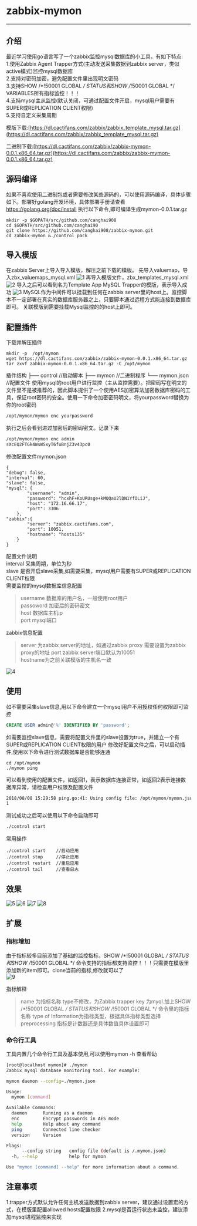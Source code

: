 # zabbix-mymon
-------------------------
## 介绍
最近学习使用go语言写了一个zabbix监控mysql数据库的小工具，有如下特点:     
1.使用Zabbix Agent Trapper方式(主动发送采集数据到zabbix server，类似active模式)监控mysql数据库       
2.支持对密码加密，避免配置文件里出现明文密码       
3.支持SHOW /*!50001 GLOBAL */ STATUS和SHOW /*!50001 GLOBAL */ VARIABLES所有指标监控！！！           
4.支持mysql主从监控(默认关闭，可通过配置文件开启，mysql用户需要有SUPER或REPLICATION CLIENT权限)     
5.支持自定义采集周期     

模版下载:[https://dl.cactifans.com/zabbix/zabbix_template_mysql.tar.gz](https://dl.cactifans.com/zabbix/zabbix_template_mysql.tar.gz)

二进制下载:[https://dl.cactifans.com/zabbix/zabbix-mymon-0.0.1.x86_64.tar.gz](https://dl.cactifans.com/zabbix/zabbix-mymon-0.0.1.x86_64.tar.gz)

## 源码编译
如果不喜欢使用二进制包或者需要修改某些源码的，可以使用源码编译，具体步骤如下。部署好golang开发环境，具体部署手册请查看 https://golang.org/doc/install
执行以下命令,即可编译生成mymon-0.0.1.tar.gz
```
mkdir -p $GOPATH/src/github.com/canghai908
cd $GOPATH/src/github.com/canghai90
git clone https://github.com/canghai908/zabbix-mymon.git
cd zabbix-mymon &./control pack
```

## 导入模版
在zabbix Server上导入导入模版，解压之前下载的模版。
先导入valuemap，导入zbx_valuemaps_mysql.xml
![1](https://img.cactifans.com/wp-content/uploads/2018/08/1.jpg)
再导入模版文件，zbx_templates_mysql.xml
![2](https://img.cactifans.com/wp-content/uploads/2018/08/2.jpg)
导入之后可以看到名为Template App MySQL Trapper的模版，表示导入成功
![3](https://img.cactifans.com/wp-content/uploads/2018/08/3.jpg)
MySQL作为中间件可以挂载到任何在zabbix server里的host上。监控脚本不一定部署在真实的数据库服务器之上，只要脚本通过远程方式能连接到数据库即可。
关联模版到需要挂载Mysql监控的的host上即可。
## 配置插件
下载并解压插件
```
mkdir -p  /opt/mymon
wget https://dl.cactifans.com/zabbix/zabbix-mymon-0.0.1.x86_64.tar.gz
tar zxvf zabbix-mymon-0.0.1.x86_64.tar.gz -C /opt/mymon
```
插件结构
├── control    //启动脚本
├── mymon    //二进制程序
└── mymon.json   //配置文件
使用mysql的root用户进行监控（主从监控需要）。把密码写在明文的文件里不是被推荐的，因此脚本提供了一个使用AES加密算法加密数据库密码的工具，保证root密码的安全。使用一下命令加密密码明文，将yourpassword替换为你的root密码
```bash
/opt/mymon/mymon enc yourpassword
```
执行之后会看到进过加密后的密码密文。记录下来
```bash
/opt/mymon/mymon enc admin
sXcEQ2FTGk4WsWSxyT6fuBnjZ3v43pc0
```
修改配置文件mymon.json
```
{
"debug": false,
"interval": 60,
"slave": false, 
"mysql": {
        "username": "admin",
        "password": "hcxhF+KoURUsge+kMQQaU2lDN1YfOLiJ",
        "host": "172.16.66.17",
        "port": 3306
    },
"zabbix":{
        "server": "zabbix.cactifans.com",
        "port": 10051,
        "hostname": "hosts135"
    }
}
```
配置文件说明     
interval 采集周期，单位为秒          
slave 是否开启slave采集,如需要采集，mysql用户需要有SUPER或REPLICATION CLIENT权限      
需要监控的mysql数据库信息配置    
>username 数据库的用户名，一般使用root用户  
>passoword 加密后的密码密文  
>host    数据库主机ip  
>port   mysql端口  

zabbix信息配置        
>server 为zabbix server的地址，如通过zabbix proxy 需要设置为zabbix proxy的地址
>port zabbix server端口默认为10051     
>hostname为之前关联模版的主机名一致    


![4](https://img.cactifans.com/wp-content/uploads/2018/08/4.jpg)

## 使用
如不需要采集slave信息,用以下命令建立一个mysql用户不用授权任何权限即可监控
```sql
CREATE USER admin@'%' IDENTIFIED BY 'password';
```
如需要监控slave信息，需要将配置文件里的slave设置为true，并建立一个有SUPER或REPLICATION CLIENT权限的用户
修改好配置文件之后，可以启动插件,使用以下命令进行测试数据库是否能够连通
```
cd /opt/mymon
./mymon ping
```
可以看到使用的配置文件，如返回1，表示数据库连接正常，如返回2表示连接数据库异常，请检查用户权限及配置文件
```bash
2018/08/08 15:29:58 ping.go:41: Using config file: /opt/mymon/mymon.json  successfully!
1
```
测试成功之后可以使用以下命令启动即可
```bash
./control start
```
常用操作
```
./control start    //启动应用
./control stop     //停止应用
./control restart  //重启应用
./control tail     //查看日志
```
## 效果
![5](https://img.cactifans.com/wp-content/uploads/2018/08/5.jpg)
![6](https://img.cactifans.com/wp-content/uploads/2018/08/6.jpg)
![7](https://img.cactifans.com/wp-content/uploads/2018/08/7.jpg)
![8](https://img.cactifans.com/wp-content/uploads/2018/08/8.jpg)

## 扩展
### 指标增加
由于指标较多目前添加了基础的监控指标，SHOW /*!50001 GLOBAL */ STATUS和SHOW /*!50001 GLOBAL */ 命令支持的指标都支持监控！！！只需要在模版里添加新的item即可。clone当前的指标,修改就可以了       
![9](https://img.cactifans.com/wp-content/uploads/2018/08/9.jpg)

指标解释
>name 为指标名称
>type不修改，为Zabbix trapper
>key 为myql.加上SHOW /*!50001 GLOBAL */ STATUS和SHOW /*!50001 GLOBAL */ 命令里的指标名称
>type of Information为指标类型，根据具体指标类型选择
>preprocessing 指标是计数器还是具体数值具体设置即可

### 命令行工具
工具内置几个命令行工具及基本使用,可以使用mymon -h 查看帮助
```bash
[root@localhost mymon]# ./mymon 
Zabbix mysql database monitoring tool. For example:

mymon daemon --config=./mymon.json

Usage:
  mymon [command]

Available Commands:
  daemon      Running as a daemon
  enc         Encrypt passwords in AES mode
  help        Help about any command
  ping        Connected line checker
  version     Version

Flags:
      --config string   config file (default is /.mymon.json)
  -h, --help            help for mymon

Use "mymon [command] --help" for more information about a command.
```
## 注意事项
1.trapper方式默认允许任何主机发送数据到zabbix server，建议通过设置宏的方式，在模版里配置allowed hosts配置权限
2.mysql是否运行状态未监控，建议添加mysql进程监控来实现



